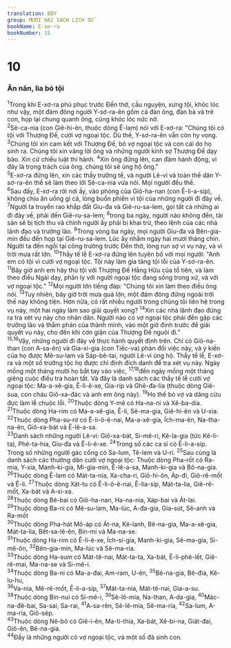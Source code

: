 ```yaml
---
translation: BDY
group: MƯƠI HAI SÁCH LỊCH SỬ
bookName: E-xơ-ra 
bookNumber: 15
---
```


<div class="title"><h1>10</h1><h3>Ăn năn, lìa bỏ tội</h3></div>
<span class="verse exo_10_1"><sup>1</sup>Trong khi E-xơ-ra phủ phục trước Đền thờ, cầu nguyện, xưng tội, khóc lóc như vậy, một đám đông người Y-sơ-ra-ên gồm cả đàn ông, đàn bà và trẻ con, họp lại chung quanh ông, cũng khóc lóc nức nở.<br/></span>
<span class="verse exo_10_2"><sup>2</sup>Sê-ca-nia (con Giê-hi-ên, thuộc dòng Ê-lam) nói với E-xơ-ra: &#34;Chúng tôi có tội với Thượng Đế, cưới vợ ngoại tộc. Dù thế, Y-sơ-ra-ên vẫn còn hy vọng. </span>
<span class="verse exo_10_3"><sup>3</sup>Chúng tôi xin cam kết với Thượng Đế, bỏ vợ ngoại tộc và con cái do họ sinh ra. Chúng tôi xin vâng lời ông và những người kính sợ Thượng Đế dạy bảo. Xin cứ chiếu luật thi hành. </span>
<span class="verse exo_10_4"><sup>4</sup>Xin ông đứng lên, can đảm hành động, vì đây là trọng trách của ông. chúng tôi sẽ ủng hộ ông.&#34;<br/></span>
<span class="verse exo_10_5"><sup>5</sup>E-xơ-ra đứng lên, xin các thầy trưởng tế, và người Lê-vi và toàn thể dân Y-sơ-ra-ên thề sẽ làm theo lời Sê-ca-nia vừa nói. Mọi người đều thề.<br/></span>
<span class="verse exo_10_6"><sup>6</sup>Sau đấy, E-xơ-ra rời nơi ấy, vào phòng của Giô-ha-nan (con Ê-li-a-síp), không chịu ăn uống gì cả, lòng buồn phiền vì tội của những người đi đày về.<br/></span>
<span class="verse exo_10_7"><sup>7</sup>Người ta truyền rao khắp đất Giu-đa và Giê-ru-sa-lem, gọi tất cả những ai đi đày về, phải đến Giê-ru-sa-lem; </span>
<span class="verse exo_10_8"><sup>8</sup>trong ba ngày, người nào không đến, tài sản sẽ bị tịch thu và chính người ấy phải bị khai trừ, theo lệnh của các nhà lãnh đạo và trưởng lão. </span>
<span class="verse exo_10_9"><sup>9</sup>Trong vòng ba ngày, mọi người Giu-đa và Bên-gia-min đều đến họp tại Giê-ru-sa-lem. Lúc ấy nhằm ngày hai mươi tháng chín. Người ta đến ngồi tại công trường trước Đền thờ, lòng run sợ vì vụ này, và vì trời mưa rất lớn. </span>
<span class="verse exo_10_10"><sup>10</sup>Thầy tế lễ E-xơ-ra đứng lên tuyên bố với mọi người: &#34;Anh em có tội vì cưới vợ ngoại tộc. Tội này làm gia tăng tội lỗi của Y-sơ-ra-ên. </span>
<span class="verse exo_10_11"><sup>11</sup>Bây giờ anh em hãy thú tội với Thượng Đế Hằng Hữu của tổ tiên, và làm theo điều Ngài dạy, phân ly với người ngoại tộc đang sống trong xứ, và với vợ ngoại tộc.&#34; </span>
<span class="verse exo_10_12"><sup>12</sup>Mọi người lớn tiếng đáp: &#34;Chúng tôi xin làm theo điều ông nói. </span>
<span class="verse exo_10_13"><sup>13</sup>Tuy nhiên, bây giờ trời mưa quá lớn, một đám đông đứng ngoài trời thế này không tiện. Hơn nữa, có rất nhiều người trong chúng tôi liên hệ trong vụ này, một hai ngày làm sao giải quyết xong? </span>
<span class="verse exo_10_14"><sup>14</sup>Xin các nhà lãnh đạo đứng ra tra xét vụ này cho nhân dân. Người nào có vợ ngoại tộc phải đến gặp các trưởng lão và thẩm phán của thành mình, vào một giờ định trước để giải quyết vụ này, cho đến khi cơn giận của Thượng Đế nguôi đi.&#34;<br/></span>
<span class="verse exo_10_15 exo_10_16"><sup>15,16</sup>Vậy, những người đi đày về thực hành quyết định trên. Chỉ có Giô-na-than (con A-sa-ên) và Gia-xi-gia (con Tiếc-va) phản đối việc này, và ý kiến của họ được Mê-su-lam và Sáp-bê-tai, người Lê-vi ủng hộ. Thầy tế lễ, E-xơ-ra và một số trưởng tộc họ được chỉ định đích danh để tra xét vụ này. Ngày mồng một tháng mười họ bắt tay vào việc, </span>
<span class="verse exo_10_17 exo_10_18"><sup>17,18</sup>đến ngày mồng một tháng giêng cuộc điều tra hoàn tất. Và đây là danh sách các thầy tế lễ cưới vợ ngoại tộc: Ma-a-xê-gia, Ê-li-ê-xe, Gia-ríp và Ghê-đa-lia (thuộc dòng Giê-sua, con cháu Giô-xa-đác và anh em ông này). </span>
<span class="verse exo_10_19"><sup>19</sup>Họ thề bỏ vợ và dâng cừu đực làm lễ chuộc lỗi. </span>
<span class="verse exo_10_20"><sup>20</sup>Thuộc dòng Y-mê có Ha-na-ni và Xê-ba-dia. </span>
<span class="verse exo_10_21"><sup>21</sup>Thuộc dòng Ha-rim có Ma-a-xê-gia, Ê-li, Sê-ma-gia, Giê-hi-ên và U-xia. </span>
<span class="verse exo_10_22"><sup>22</sup>Thuộc dòng Pha-su-rơ có Ê-li-ô-ê-nai, Ma-a-xê-gia, Ích-ma-ên, Na-tha-na-ên, Giô-xa-bát và Ê-lê-a-sa.<br/></span>
<span class="verse exo_10_23"><sup>23</sup>Danh sách những người Lê-vi: Giô-xa-bát, Si-mê-ri, Kê-la-gia (tức Kê-li-ta), Phê-ta-hia, Giu-đa và Ê-li-ê-xe. </span>
<span class="verse exo_10_24"><sup>24</sup>Trong số các ca sĩ có Ê-li-a-síp. Trong số những người gác cổng có Sa-lum, Tê-lem và U-ri. </span>
<span class="verse exo_10_25"><sup>25</sup>Sau cùng là danh sách các thường dân cưới vợ ngoại tộc: Thuộc dòng Pha-rốt có Ra-mia, Y-xia, Manh-ki-gia, Mi-gia-min, Ê-lê-a-sa, Manh-ki-gia và Bô-na-gia.<br/></span>
<span class="verse exo_10_26"><sup>26</sup>Thuộc dòng Ê-lam có Mát-ta-nia, Xa-cha-ri, Giô-hi-ôn, Áp-đi, Giô-rê-mốt và Ê-li. </span>
<span class="verse exo_10_27"><sup>27</sup>Thuộc dòng Xát-tu có Ê-li-ô-ê-nai, Ê-lia-síp, Mát-ta-lia, Giê-rê-mốt, Xa-bát và A-xi-xa.<br/></span>
<span class="verse exo_10_28"><sup>28</sup>Thuộc dòng Bê-bai có Giô-ha-nan, Ha-na-nia, Xáp-bai và Át-lai.<br/></span>
<span class="verse exo_10_29"><sup>29</sup>Thuộc dòng Ba-ni có Mê-su-lam, Ma-lúc, A-đa-gia, Gia-sút, Sê-anh và Ra-mốt<br/></span>
<span class="verse exo_10_30"><sup>30</sup>Thuộc dòng Pha-hát Mô-áp có Át-na, Kê-lanh, Bê-na-gia, Ma-a-xê-gia, Mát-ta-lia, Bết-sa-lê-ên, Bin-mi và Ma-na-se.<br/></span>
<span class="verse exo_10_31"><sup>31</sup>Thuộc dòng Ha-rim có Ê-li-ê-xe, Ích-si-gia, Manh-ki-gia, Sê-ma-gia, Si-mê-ôn, </span>
<span class="verse exo_10_32"><sup>32</sup>Bên-gia-min, Ma-lúc và Sê-ma-ria.<br/></span>
<span class="verse exo_10_33"><sup>33</sup>Thuộc dòng Ha-sum có Mát-tê-nai, Mát-ta-ta, Xa-bát, Ê-li-phê-lết, Giê-rê-mai, Ma-na-se và Si-mê-i.<br/></span>
<span class="verse exo_10_34"><sup>34</sup>Thuộc dòng Ba-ni có Ma-a-đai, Am-ram, U-ên, </span>
<span class="verse exo_10_35"><sup>35</sup>Bê-na-gia, Bê-đia, Kê-lu-hu,<br/></span>
<span class="verse exo_10_36"><sup>36</sup>Va-nia, Mê-rê-mốt, Ê-li-a-síp, </span>
<span class="verse exo_10_37"><sup>37</sup>Mát-ta-nia, Mát-tê-nai, Gia-a-su.<br/></span>
<span class="verse exo_10_38"><sup>38</sup>Thuộc dòng Bin-nui có Si-mê-i, </span>
<span class="verse exo_10_39"><sup>39</sup>Sê-lô-mia, Na-than, A-da-gia, </span>
<span class="verse exo_10_40"><sup>40</sup>Mác-na-đê-bai, Sa-sai, Sa-rai, </span>
<span class="verse exo_10_41"><sup>41</sup>A-sa-rên, Sê-lê-mia, Sê-ma-ria, </span>
<span class="verse exo_10_42"><sup>42</sup>Sa-lum, A-ma-ria, Giô-sép.<br/></span>
<span class="verse exo_10_43"><sup>43</sup>Thuộc dòng Nê-bô có Giê-i-ên, Ma-ti-thia, Xa-bát, Xê-bi-na, Giát-đai, Giô-ên, Bê-na-gia.<br/></span>
<span class="verse exo_10_44"><sup>44</sup>Đấy là những người có vợ ngoại tộc, và một số đã sinh con.</span>
